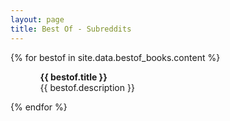 ```yaml
---
layout: page
title: Best Of - Subreddits
---
```


<!-- <h1>{{ site.data.bestof_subreddits.title }}</h1> -->

{% for bestof in site.data.bestof_books.content %}
 <ul>
    <ol>
        <b>{{ bestof.title }}</b> <br> {{ bestof.description }}
    </ol>
  </ul>
  <!-- <p>{{ staff_member | markdownify }}</p> -->
{% endfor %}